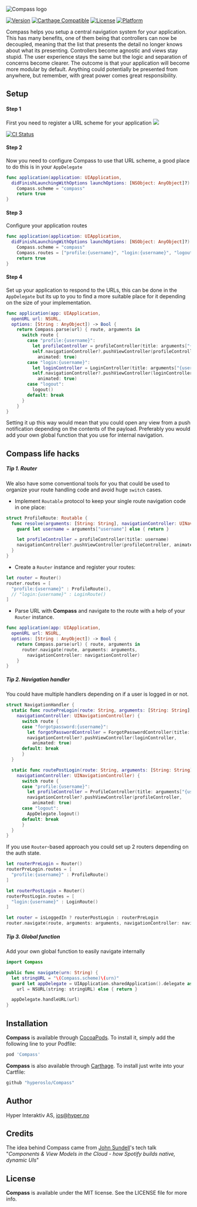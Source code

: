 ![Compass logo](https://raw.githubusercontent.com/hyperoslo/Compass/master/Images/logo_v1.png)

[![Version](https://img.shields.io/cocoapods/v/Compass.svg?style=flat)](http://cocoadocs.org/docsets/Compass)
[![Carthage Compatible](https://img.shields.io/badge/Carthage-compatible-4BC51D.svg?style=flat)](https://github.com/Carthage/Carthage)
[![License](https://img.shields.io/cocoapods/l/Compass.svg?style=flat)](http://cocoadocs.org/docsets/Compass)
[![Platform](https://img.shields.io/cocoapods/p/Compass.svg?style=flat)](http://cocoadocs.org/docsets/Compass)

Compass helps you setup a central navigation system for your application.
This has many benefits, one of them being that controllers can now be
decoupled, meaning that the list that presents the detail no longer knows
about what its presenting. Controllers become agnostic and views stay
stupid. The user experience stays the same but the logic and separation of
concerns become clearer. The outcome is that your application will become
more modular by default. Anything could potentially be presented from
anywhere, but remember, with great power comes great responsibility.

## Setup

#### Step 1
First you need to register a URL scheme for your application
<img src="https://raw.githubusercontent.com/hyperoslo/Compass/master/Images/setup-url-scheme.png">

[![CI Status](http://img.shields.io/travis/hyperoslo/Compass.svg?style=flat)](https://travis-ci.org/hyperoslo/Compass)

#### Step 2
Now you need to configure Compass to use that URL scheme, a good place
to do this is in your `AppDelegate`
```swift
func application(application: UIApplication,
  didFinishLaunchingWithOptions launchOptions: [NSObject: AnyObject]?) -> Bool {
    Compass.scheme = "compass"
    return true
}
```
#### Step 3
Configure your application routes
```swift
func application(application: UIApplication,
  didFinishLaunchingWithOptions launchOptions: [NSObject: AnyObject]?) -> Bool {
    Compass.scheme = "compass"
    Compass.routes = ["profile:{username}", "login:{username}", "logout"]
    return true
}
```
#### Step 4
Set up your application to respond to the URLs, this can be done in the `AppDelegate` but its up to you to find a more suitable place for it depending on the size of your implementation.
```swift
func application(app: UIApplication,
  openURL url: NSURL,
  options: [String : AnyObject]) -> Bool {
    return Compass.parse(url) { route, arguments in
      switch route {
        case "profile:{username}":
          let profileController = profileController(title: arguments["{username}"])
          self.navigationController?.pushViewController(profileController,
            animated: true)
        case "login:{username}":
          let loginController = LoginController(title: arguments["{username}"])
          self.navigationController?.pushViewController(loginController,
            animated: true)
        case "logout":
          logout()
        default: break
      }
    }
}
```

Setting it up this way would mean that
you could open any view from a push notification depending on the contents of the payload.
Preferably you would add your own global function that you use for internal navigation.

## Compass life hacks

##### Tip 1. Router
We also have some conventional tools for you that could be used to organize your
route handling code and avoid huge `switch` cases.

- Implement `Routable` protocol to keep your single route navigation code
in one place:
```swift
struct ProfileRoute: Routable {
  func resolve(arguments: [String: String], navigationController: UINavigationController) {
    guard let username = arguments["username"] else { return }

    let profileController = profileController(title: username)
    navigationController?.pushViewController(profileController, animated: true)
  }
}
```

- Create a `Router` instance and register your routes:
```swift
let router = Router()
router.routes = [
  "profile:{username}" : ProfileRoute(),
  // "login:{username}" : LoginRoute()
]
```

- Parse URL with **Compass** and navigate to the route with a help of your
`Router` instance.
```swift
func application(app: UIApplication,
  openURL url: NSURL,
  options: [String : AnyObject]) -> Bool {
    return Compass.parse(url) { route, arguments in
      router.navigate(route, arguments: arguments,
        navigationController: navigationController)
    }
}
```

##### Tip 2. Navigation handler
You could have multiple handlers depending on if a user is logged in or not.
```swift
struct NavigationHandler {
  static func routePreLogin(route: String, arguments: [String: String],
    navigationController: UINavigationController) {
      switch route {
      case "forgotpassword:{username}":
        let forgotPasswordController = ForgotPasswordController(title: arguments["{username}"])
        navigationController?.pushViewController(loginController,
          animated: true)
      default: break
      }
  }

  static func routePostLogin(route: String, arguments: [String: String],
    navigationController: UINavigationController) {
      switch route {
      case "profile:{username}":
        let profileController = ProfileController(title: arguments["{username}"])
        navigationController?.pushViewController(profileController,
          animated: true)
      case "logout":
        AppDelegate.logout()
      default: break
      }
  }
}
```

If you use `Router`-based approach you could set up 2 routers depending on the
auth state.
```swift
let routerPreLogin = Router()
routerPreLogin.routes = [
  "profile:{username}" : ProfileRoute()
]

let routerPostLogin = Router()
routerPostLogin.routes = [
  "login:{username}" : LoginRoute()
]

let router = isLoggedIn ? routerPostLogin : routerPreLogin
router.navigate(route, arguments: arguments, navigationController: navigationController)
```

##### Tip 3. Global function
Add your own global function to easily navigate internally
``` swift
import Compass

public func navigate(urn: String) {
  let stringURL = "\(Compass.scheme)\(urn)"
  guard let appDelegate = UIApplication.sharedApplication().delegate as? ApplicationDelegate,
    url = NSURL(string: stringURL) else { return }

  appDelegate.handleURL(url)
}
```

## Installation

**Compass** is available through [CocoaPods](http://cocoapods.org). To install
it, simply add the following line to your Podfile:

```ruby
pod 'Compass'
```

**Compass** is also available through [Carthage](https://github.com/Carthage/Carthage).
To install just write into your Cartfile:

```ruby
github "hyperoslo/Compass"
```

## Author

Hyper Interaktiv AS, ios@hyper.no

## Credits

The idea behind Compass came from [John Sundell](https://github.com/JohnSundell)'s tech talk "*Components & View Models in the Cloud - how Spotify builds native, dynamic UIs*"

## License

**Compass** is available under the MIT license. See the LICENSE file for more info.
